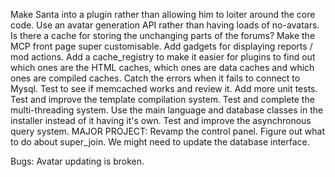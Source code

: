 Make Santa into a plugin rather than allowing him to loiter around the core code.
Use an avatar generation API rather than having loads of no-avatars.
Is there a cache for storing the unchanging parts of the forums?
Make the MCP front page super customisable.
Add gadgets for displaying reports / mod actions.
Add a cache_registry to make it easier for plugins to find out which ones are the HTML caches, which ones are data caches and which ones are compiled caches.
Catch the errors when it fails to connect to Mysql.
Test to see if memcached works and review it.
Add more unit tests.
Test and improve the template compilation system.
Test and complete the multi-threading system.
Use the main language and database classes in the installer instead of it having it's own.
Test and improve the asynchronous query system.
MAJOR PROJECT: Revamp the control panel.
Figure out what to do about super_join.
We might need to update the database interface.

Bugs:
Avatar updating is broken.
